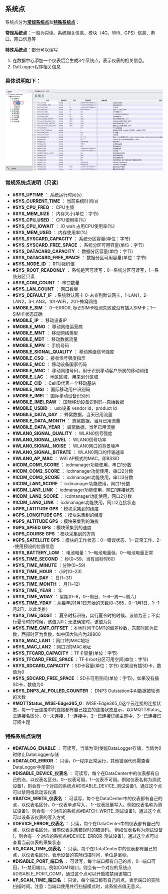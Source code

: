 ## 系统点

系统点分为[**常规系统点**](#常规系统点说明只读)和[**特殊系统点**](#特殊系统点说明)：

**常规系统点**：一般为只读。系统相关信息、模块（4G、Wifi、GPS）信息、串口、网口信息等

**特殊系统点**：部分可以读写

1. 在数据中心添加一个仪表后会生成3个系统点，表示仪表的相关信息。
2. DatLogger程序相关信息


### 具体说明如下：

![](SystemTag.png)

### 常规系统点说明（只读）

- **#SYS_UPTIME** ： 系统运行时间(s)
- **#SYS_CURRENT_TIME** ： 当前系统时间(s)
- **#SYS_CPU_FREQ** ： CPU主频
- **#SYS_MEM_SIZE** ： 内存大小(单位：字节)
- **#SYS_CPU_USED** ： CPU使用率(%)
- **#SYS_CPU_IOWAIT** ： IO wait 占用CPU使用率(%)
- **#SYS_MEM_USED** ： 内存使用率(%)
- **#SYS_SYSCARD_CAPACITY** ： 系统分区容量(单位：字节)
- **#SYS_SYSCARD_FREE_SPACE** ： 系统分区可用容量(单位：字节)
- **#SYS_DATACARD_CAPACITY** ： 数据分区容量(单位：字节)
- **#SYS_DATACARD_FREE_SPACE** ： 数据分区可用容量(单位：字节)
- **#SYS_NODE_ID** ： RTU拨码值
- **#SYS_ROOT_READONLY** ： 系统是否可读写：0--系统分区可读写，1--系统分区只读
- **#SYS_COM_COUNT** ： 串口数量
- **#SYS_LAN_COUNT** ： 网口数量
- **#SYS_DEFAULT_IF** ：系统默认网卡 0-未查到默认网卡，1-LAN1，2-LAN2，3-LAN3，101-WiFi，201-蜂窝网络
- **#MOBILE_SIM** ： 0--ERROR, 标识SIM卡检测失败或没有插入SIM卡；1--SIM卡状态正确
- **#MOBILE_IP** ： 移动设备IP
- **#MOBILE_MNO** ： 移动网络运营商
- **#MOBILE_MNT** ： 移动网络类型
- **#MOBILE_MDT** ： 移动数据流量
- **#MOBILE_MPN** ： 手机号码
- **#MOBILE_SIGNAL_QUALITY** ： 移动网络信号强度
- **#MOBILE_CSQ** ： 接收信号强度指示
- **#MOBILE_MCC** ： 移动设备国家代码
- **#MOBILE_MNC** ： 移动网络号码，用于识别移动客户所属的移动网络
- **#MOBILE_LAC** ： 地区区域，用来划分区域
- **#MOBILE_CID** ： CellID代表一个移动基站
- **#MOBILE_IMSI** ： 国际移动用户识别码
- **#MOBILE_IMEI** ： 国际移动设备识别码
- **#MOBILE_IMEI_RAW** ： 国际移动设备识别码--原始数据
- **#MOBILE_USBID** ： usb设备 vendor id，product id
- **#MOBILE_DATA_DAY** ： 蜂窝数据，当天已用流量
- **#MOBILE_DATA_MONTH** ： 蜂窝数据，当月已用流量
- **#MOBILE_DATA_YEAR** ： 蜂窝数据，当年已用流量
- **#WLAN0_SIGNAL_QUALITY** ： WLAN0信号强度
- **#WLAN0_SIGNAL_LEVEL** ： WLAN0信号功率
- **#WLAN0_SIGNAL_NOISE** ： WLAN0网口的背景噪声
- **#WLAN0_SIGNAL_BITRATE** ： WLAN0网口的传输速率
- **#WLAN0_AP_MAC** ： Wifi AP模式的MAC，即BSSID
- **#ICDM_COM1_SCORE** ： icdmanager功能使用，串口1分数
- **#ICDM_COM2_SCORE** ： icdmanager功能使用，串口2分数
- **#ICDM_COM3_SCORE** ： icdmanager功能使用，串口3分数
- **#ICDM_LAN1_SCORE** ： icdmanager功能使用，网口1分数
- **#ICDM_LAN1_LINK** ： icdmanager功能使用，网口1连接状态
- **#ICDM_LAN2_SCORE** ： icdmanager功能使用，网口2分数
- **#ICDM_LAN2_LINK** ： icdmanager功能使用，网口2连接状态
- **#GPS_LATITUDE GPS** ：模块采集到的纬度
- **#GPS_LONGITUDE GPS** ：模块采集到的经度
- **#GPS_ALTITUDE GPS** ：模块采集到的海拔
- **#GPS_SPEED GPS** ：模块采集到的速度
- **#GPS_COURSE GPS** ：模块采集到的方向
- **#GPS_SATELLITE GPS** ：模块的工作状态：0--错误状态、1--正常工作、2--使用预设的位置信息
- **#SYS_BATTERY_LOW** ： 电池电量：1--电池电量低、0--电池电量正常
- **#SYS_TIME_SECOND** ： 秒(0~59，当有闰秒时60)
- **#SYS_TIME_MINUTE** ：分钟(0~59)
- **#SYS_TIME_HOUR** ： 小时(0~23)
- **#SYS_TIME_DAY** ： 日(1~31)
- **#SYS_TIME_MONTH** ： 月(1~12)
- **#SYS_TIME_YEAR** ： 年
- **#SYS_TIME_WDAY** ： 星期(0~6，0--周日、1~6--周一~周六)
- **#SYS_TIME_YDAY** ：从每年的1月1日开始的天数(0~365，0--1月1日、1--1月2日，以此类推)
- **#SYS_TIME_ISDST** ： 夏令时标识符，实行夏令时的时候，该值为正；不实行夏令时的时候，该值为0；无法确定时，该值为负
- **#SYS_TIME_GMT_OFFSET** ：本地时间于GMT的偏差秒数，东部时区为正数，西部时区为负数，如中国大陆应为28800
- **#SYS_MAC_LAN1** ：网口1的MAC地址
- **#SYS_MAC_LAN2** ：网口2的MAC地址
- **#SYS_TFCARD_CAPACITY** ：TF卡容量(单位：字节)
- **#SYS_TFCARD_FREE_SPACE** ：TF卡root分区可用空间(单位：字节)
- **#SYS_SDCARD_CAPACITY** ：SD卡容量(单位：字节) 如果没有插SD卡，数值为0
- **#SYS_SDCARD_FREE_SPACE** ：SD卡可用空间(单位：字节)，如果没有插SD卡，数值为0
- **#SYS_DNP3_AI_POLLED_COUNTER** ： DNP3 Outstation中AI数据被轮询的次数
- **#MQTTStatus_WISE-Edge365_0** :  WISE-Edge365_0这个云连接的连接状态，每一个云连接中的连接都有自己独立的连接状态显示，以#MQTTStatus_云连接名区分，0--未连接，1--连接中，2--已连接订阅主题中，3--已连接已订阅主题

### 特殊系统点说明


- **#DATALOG_ENABLE** ：  可读写，当值为1时使能DataLogger存储，当值为0时停止DataLogger存储
- **#DATALOG_ERROR** ：   只读，0--程序正常运行，其他错误代码需查看DataLogger手册部分
- **#DISABLE_DEVICE_仪表名** ： 可读写，每个在DataCenter中的仪表都有自己的点，以仪表名区分。0--仪表可用，1--仪表不可用。例如仪表名称为测试设备1，则会有一个对应的系统点#DISABLE_DEVICE_测试设备1，通过这个点可以禁用或启动该仪表
- **#BATCH_WRITE_仪表名** ：  可读写，每个在DataCenter中的仪表都有自己的点，以仪表名区分。0--仪表单点写入， 1--仪表批量写入。例如仪表名称为测试设备1，则会有一个对应的系统点#BATCH_WRITE_测试设备1，通过这个点可以设备该仪表的写入方式
- **#DEVICE_ERROR_仪表名** ：   只读，每个在DataCenter中的仪表都有自己的点，以仪表名区分。当前仪表采集错误时的错误码。 例如仪表名称为测试设备1，则会有一个对应的系统点#DEVICE_ERROR_测试设备1，通过这个点可以查看当前仪表的采集状态
- **#D_SCAN_TIME_仪表名** ： 只读，每个在DataCenter中的仪表都有自己的点，以仪表名区分。表示设备的实际扫描时间，单位是毫秒。
- **#DISABLE_PORT_端口名** ： 可读写，每个端口都有自己的点，0--端口可用，1--禁用端口。例如COM1端口，则会有一个对应的系统点#DISABLE_PORT_COM1，通过这个点可以开启或禁用该端口
- **#P_SCAN_TIME_端口名** ： 只读，每个端口都有自己的点，表示端口的实际扫描时间。注意：当端口使用并行扫描模式时，此系统点值无意义。
